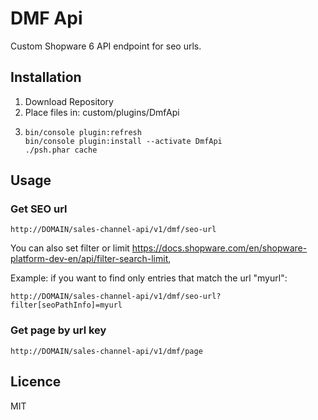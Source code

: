 # DMF Api

Custom Shopware 6 API endpoint for seo urls.

## Installation
1. Download Repository 
2. Place files in: custom/plugins/DmfApi
3. ```
   bin/console plugin:refresh
   bin/console plugin:install --activate DmfApi
   ./psh.phar cache
   ```

## Usage

### Get SEO url
    http://DOMAIN/sales-channel-api/v1/dmf/seo-url
    

You can also set filter or limit https://docs.shopware.com/en/shopware-platform-dev-en/api/filter-search-limit, 

Example: if you want to find only entries that match the url "myurl":
 
    http://DOMAIN/sales-channel-api/v1/dmf/seo-url?filter[seoPathInfo]=myurl

### Get page by url key
    http://DOMAIN/sales-channel-api/v1/dmf/page


## Licence
MIT
